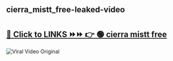 
 ## cierra_mistt_free-leaked-video 

# <h2><a href="https://clipsfans.com/cierra_mistt_free&ref=git">🔗 Click to LINKS ⏩⏩ 👉 🟢 cierra mistt free </a></h2>

<a href="https://clipsfans.com/cierra_mistt_free&ref=git" rel="nofollow" data-target="animated-image.originalLink"><img src="https://i.ibb.co.com/xMMVF88/686577567.gif" alt="Viral Video Original" style="max-width: 100%; display: inline-block;" data-target="animated-image.originalImage"></a>
